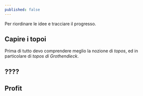 ```yaml
---
published: false
---
```


Per riordinare le idee e tracciare il progresso.

## Capire i topoi

Prima di tutto devo comprendere meglio la nozione di *topos*, ed in particolare di *topos di Grothendieck*.



## ????

## Profit
